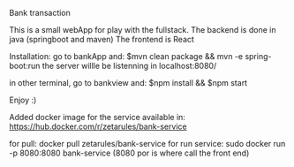 Bank transaction

This is a small webApp for play with the fullstack.
The backend is done in java (springboot and maven)
The frontend is React

Installation:
go to bankApp and: $mvn clean package && mvn -e spring-boot:run
the server willle be listenning in localhost:8080/

in other terminal, go to bankview and: $npm install && $npm start

Enjoy :)

Added docker image for the service available in:
https://hub.docker.com/r/zetarules/bank-service

for pull: docker pull zetarules/bank-service
for run service: sudo docker run -p 8080:8080 bank-service (8080 por is where call the front end)

